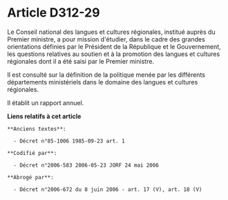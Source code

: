 # Article D312-29

Le Conseil national des langues et cultures régionales, institué auprès du Premier ministre, a pour mission d'étudier, dans
le cadre des grandes orientations définies par le Président de la République et le Gouvernement, les questions relatives au
soutien et à la promotion des langues et cultures régionales dont il a été saisi par le Premier ministre.

Il est consulté sur la définition de la politique menée par les différents départements ministériels dans le domaine des
langues et cultures régionales.

Il établit un rapport annuel.

**Liens relatifs à cet article**

	**Anciens textes**:

	  - Décret n°85-1006 1985-09-23 art. 1

	**Codifié par**:

	  - Décret n°2006-583 2006-05-23 JORF 24 mai 2006

	**Abrogé par**:

	  - Décret n°2006-672 du 8 juin 2006 - art. 17 (V), art. 18 (V)
